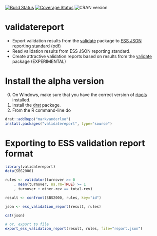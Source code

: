 
[![Build Status](https://travis-ci.org/data-cleaning/validatereport.svg?branch=master)](https://travis-ci.org/data-cleaning/validatereport) [![Coverage Status](https://coveralls.io/repos/github/data-cleaning/validatereport/badge.svg?branch=master)](https://coveralls.io/github/data-cleaning/validatereport?branch=master) ![CRAN version](http://www.r-pkg.org/badges/version/validatereport)

# validatereport

- Export validation results from the [validate](https://cran.r-project.org/web/packages/validate/) package to [ESS JSON reporting standard](https://ec.europa.eu/eurostat/cros/system/files/20170815essnetvalidationwp2valreport_1.0.0.pdf) (pdf)
- Read validation results from ESS JSON reporting standard.
- Create attractive validation reports based on results from the [validate](https://cran.r-project.org/web/packages/validate/) package (EXPERIMENTAL)

# Install the alpha version

0. On Windows, make sure that you have the correct version of [rtools](https://cran.r-project.org/bin/windows/Rtools/) installed.
1. Install the [drat](https://cran.r-project.org/package=drat) package.
2. From the R command-line do

```r
drat::addRepo("markvanderloo")
install.packages("validatereport", type="source")
```

# Exporting to ESS validation report format

```r
library(validatereport)
data(SBS2000)

rules <- validator(turnover >= 0
    , mean(turnover, na.rm=TRUE) >= 1
    , turnover + other.rev == total.rev)

result <- confront(SBS2000, rules, key="id")

json <- ess_validation_report(result, rules)

cat(json)

# or, export to file
export_ess_validation_report(result, rules, file="report.json")


```





